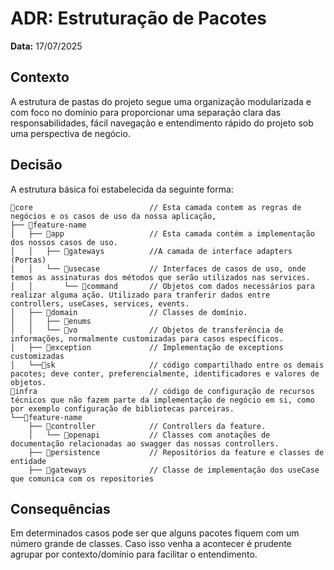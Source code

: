# ADR: Estruturação de Pacotes

**Data:** 17/07/2025

## Contexto

A estrutura de pastas do projeto segue uma organização modularizada e com foco no domínio para proporcionar uma
separação clara das responsabilidades, fácil navegação e entendimento rápido do projeto sob uma perspectiva
de negócio.

## Decisão

A estrutura básica foi estabelecida da seguinte forma:

```plaintext
📁core                          // Esta camada contem as regras de negócios e os casos de uso da nossa aplicação,
├── 📁feature-name              
│   ├── 📁app                   // Esta camada contém a implementação dos nossos casos de uso.
│   │   ├── 📁gateways          //A camada de interface adapters (Portas)
│   │   └── 📁usecase           // Interfaces de casos de uso, onde temos as assinaturas dos métodos que serão utilizados nas services.
│   │       └── 📁command       // Objetos com dados necessários para realizar alguma ação. Utilizado para tranferir dados entre controllers, useCases, services, events.
│   ├── 📁domain                // Classes de domínio.
│   │   ├── 📁enums
│   │   └── 📁vo                // Objetos de transferência de informações, normalmente customizadas para casos específicos.
│   ├── 📁exception             // Implementação de exceptions customizadas
│   └──📁sk                     // código compartilhado entre os demais pacotes; deve conter, preferencialmente, identificadores e valores de objetos. 
📁infra                         // código de configuração de recursos técnicos que não fazem parte da implementação de negócio em si, como por exemplo configuração de bibliotecas parceiras.
└──📁feature-name
    ├── 📁controller            // Controllers da feature.    
    │   └── 📁openapi           // Classes com anotações de documentação relacionadas ao swagger das nossas controllers.
    ├── 📁persistence           // Repositórios da feature e classes de entidade    
    ├── 📁gateways              // Classe de implementação dos useCase que comunica com os repositories 

```

## Consequências

Em determinados casos pode ser que alguns pacotes fiquem com um número grande de classes. Caso isso venha a acontecer é
prudente agrupar por contexto/domínio para facilitar o entendimento.

